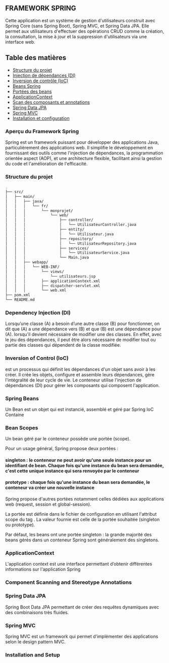 ## FRAMEWORK SPRING
Cette application est un système de gestion d'utilisateurs 
construit avec Spring Core (sans Spring Boot), 
Spring MVC, et Spring Data JPA. Elle permet aux utilisateurs d'effectuer des opérations CRUD 
comme la création, la consultation, la mise à jour et la suppression d'utilisateurs via une interface web.

## Table des matières
- [Structure du projet](#structure-du-projet)
- [Injection de dépendances (DI)](#injection-de-dépendances-di)
- [Inversion de contrôle (IoC)](#inversion-de-contrôle-ioc)
- [Beans Spring](#beans-spring)
- [Portées des beans](#portées-des-beans)
- [ApplicationContext](#applicationcontext)
- [Scan des composants et annotations](#scan-des-composants-et-annotations)
- [Spring Data JPA](#spring-data-jpa)
- [Spring MVC](#spring-mvc)
- [Installation et configuration](#installation-et-configuration)

### Aperçu du Framework Spring
Spring est un framework puissant pour développer des applications Java, particulièrement des applications web. Il simplifie le développement en fournissant des outils comme l'injection de dépendances, la programmation orientée aspect (AOP), et une architecture flexible, facilitant ainsi la gestion du code et l'amélioration de l'efficacité.

### Structure du projet
```sh
.
├── src/
│   ├── main/
│   │   ├── java/
│   │   │   └── fr/
│   │   │       └── monprojet/
│   │   │           └── web/
│   │   │               ├── controller/
│   │   │               │   └── UtilisateurController.java
│   │   │               ├── entity/
│   │   │               │   └── Utilisateur.java
│   │   │               ├── repository/
│   │   │               │   └── UtilisateurRepository.java
│   │   │               ├── services/
│   │   │               │   └── UtilisateurService.java
│   │   │               └── Main.java
│   │   ├── webapp/
│   │   │   └── WEB-INF/
│   │   │       └── views/
│   │   │           └── utilisateurs.jsp
│   │   │       ├── applicationContext.xml
│   │   │       ├── dispatcher-servlet.xml
│   │   │       └── web.xml
├── pom.xml
└── README.md
```

### Dependency Injection (DI)
Lorsqu’une classe (A) a besoin d’une autre classe (B) pour fonctionner, on dit que (A) a une dépendance vers (B) et que (B) est une dépendance pour (A).
lorsqu’il devient nécessaire de modifier une des classes. En effet, avec le jeu des dépendances, il peut être alors nécessaire de modifier tout ou partie des classes qui dépendent de la classe modifiée.
### Inversion of Control (IoC)
est un processus qui définit les dépendances d'un objet sans avoir à les créer.
Il crée les objets, configure et assemble leurs dépendances, gère l'intégralité de leur cycle de vie. Le conteneur utilise l'injection de dépendances (DI) pour gérer les composants qui composent l'application.
### Spring Beans
Un Bean est un objet qui est instancié, assemblé et géré par Spring IoC Containe
### Bean Scopes
Un bean géré par le conteneur possède une portée (scope).

Pour un usage général, Spring propose deux portées :

#### singleton : le conteneur ne peut avoir qu'une seule instance pour un identifiant de bean. Chaque fois qu'une instance du bean sera demandée, c'est cette unique instance qui sera renvoyée par le conteneur
#### prototype : chaque fois qu'une instance du bean sera demandée, le conteneur va créer une nouvelle instance
Spring propose d'autres portées notamment celles dédiées aux applications web (request, session et global-session).

La portée est définie dans le fichier de configuration en utilisant l'attribut scope du tag <bean>. La valeur fournie est celle de la portée souhaitée (singleton ou prototype).

Par défaut, les beans ont une portée singleton : la grande majorité des beans gérés dans un conteneur Spring sont généralement des singletons.


### ApplicationContext
L'application context est une interface permettant d’obtenir différentes informations sur l'application Spring
### Component Scanning and Stereotype Annotations

### Spring Data JPA
Spring Boot Data JPA permettant de créer des requêtes dynamiques avec des combinaisons très fluides.
### Spring MVC
Spring MVC est un framework qui permet d’implémenter des applications selon le design pattern MVC.
### Installation and Setup
